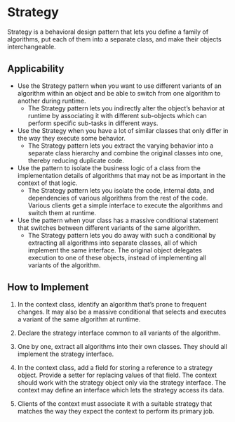 # Strategy

Strategy is a behavioral design pattern that lets you define a family of algorithms, put each of them into a separate class, and make their objects interchangeable.

## Applicability

- Use the Strategy pattern when you want to use different variants of an algorithm within an object and be able to switch from one algorithm to another during runtime.
    -  The Strategy pattern lets you indirectly alter the object’s behavior at runtime by associating it with different sub-objects which can perform specific sub-tasks in different ways.
- Use the Strategy when you have a lot of similar classes that only differ in the way they execute some behavior.
    -  The Strategy pattern lets you extract the varying behavior into a separate class hierarchy and combine the original classes into one, thereby reducing duplicate code.
-  Use the pattern to isolate the business logic of a class from the implementation details of algorithms that may not be as important in the context of that logic.
    - The Strategy pattern lets you isolate the code, internal data, and dependencies of various algorithms from the rest of the code. Various clients get a simple interface to execute the algorithms and switch them at runtime.
-  Use the pattern when your class has a massive conditional statement that switches between different variants of the same algorithm.
    - The Strategy pattern lets you do away with such a conditional by extracting all algorithms into separate classes, all of which implement the same interface. The original object delegates execution to one of these objects, instead of implementing all variants of the algorithm.

## How to Implement
1. In the context class, identify an algorithm that’s prone to frequent changes. It may also be a massive conditional that selects and executes a variant of the same algorithm at runtime.

1. Declare the strategy interface common to all variants of the algorithm.

1. One by one, extract all algorithms into their own classes. They should all implement the strategy interface.

1. In the context class, add a field for storing a reference to a strategy object. Provide a setter for replacing values of that field. The context should work with the strategy object only via the strategy interface. The context may define an interface which lets the strategy access its data.

1. Clients of the context must associate it with a suitable strategy that matches the way they expect the context to perform its primary job.

